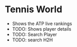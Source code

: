 # Tennis World

- Shows the ATP live rankings
- TODO: Shows player details
- TODO: Search Player
- TODO: search H2H